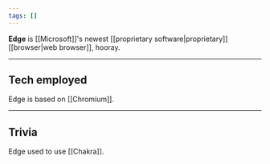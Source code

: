 ```yaml
---
tags: []
---
```

**Edge** is [[Microsoft]]'s newest [[proprietary software|proprietary]] [[browser|web browser]], hooray.

---

## Tech employed

Edge is based on [[Chromium]].

---

## Trivia

Edge used to use [[Chakra]].